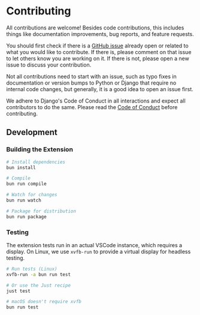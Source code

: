 # Contributing

All contributions are welcome! Besides code contributions, this includes things like documentation improvements, bug reports, and feature requests.

You should first check if there is a [GitHub issue](https://github.com/joshuadavidthomas/djls-vscode/issues) already open or related to what you would like to contribute. If there is, please comment on that issue to let others know you are working on it. If there is not, please open a new issue to discuss your contribution.

Not all contributions need to start with an issue, such as typo fixes in documentation or version bumps to Python or Django that require no internal code changes, but generally, it is a good idea to open an issue first.

We adhere to Django's Code of Conduct in all interactions and expect all contributors to do the same. Please read the [Code of Conduct](https://www.djangoproject.com/conduct/) before contributing.

## Development

### Building the Extension

```bash
# Install dependencies
bun install

# Compile
bun run compile

# Watch for changes
bun run watch

# Package for distribution
bun run package
```

### Testing

The extension tests run in an actual VSCode instance, which requires a display. On Linux, we use `xvfb-run` to provide a virtual display for headless testing.

```bash
# Run tests (Linux)
xvfb-run -a bun run test

# Or use the Just recipe
just test

# macOS doesn't require xvfb
bun run test
```
